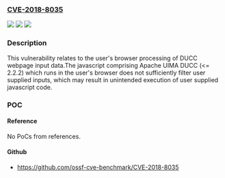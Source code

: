 ### [CVE-2018-8035](https://cve.mitre.org/cgi-bin/cvename.cgi?name=CVE-2018-8035)
![](https://img.shields.io/static/v1?label=Product&message=Apache%20UIMA%20DUCC&color=blue)
![](https://img.shields.io/static/v1?label=Version&message=n%2Fa&color=blue)
![](https://img.shields.io/static/v1?label=Vulnerability&message=Information%20Disclosure&color=brighgreen)

### Description

This vulnerability relates to the user's browser processing of DUCC webpage input data.The javascript comprising Apache UIMA DUCC (<= 2.2.2) which runs in the user's browser does not sufficiently filter user supplied inputs, which may result in unintended execution of user supplied javascript code.

### POC

#### Reference
No PoCs from references.

#### Github
- https://github.com/ossf-cve-benchmark/CVE-2018-8035

